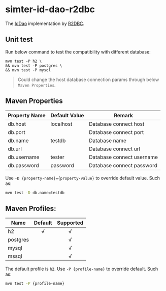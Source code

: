 # simter-id-dao-r2dbc

The [IdDao] implementation by [R2DBC].

## Unit test

Run below command to test the compatibility with different database:

```
mvn test -P h2 \
&& mvn test -P postgres \
&& mvn test -P mysql
```

> Could change the host database connection params through below `Maven Properties`.

## Maven Properties

| Property Name | Default Value | Remark                    |
|---------------|---------------|---------------------------|
| db.host       | localhost     | Database connect host     |
| db.port       |               | Database connect port     |
| db.name       | testdb        | Database name             |
| db.url        |               | Database connect url      |
| db.username   | tester        | Database connect username |
| db.password   | password      | Database connect password |

Use `-D {property-name}={property-value}` to override default value. Such as:

```bash
mvn test -D db.name=testdb
```

## Maven Profiles:

| Name     | Default | Supported |
|----------|:-------:|:---------:|
| h2       |    √    |     √     |
| postgres |         |     √     |
| mysql    |         |     √     |
| mssql    |         |     √     |

The default profile is `h2`.
Use `-P {profile-name}` to override default. Such as:

```bash
mvn test -P {profile-name}
```


[R2DBC]: https://r2dbc.io
[IdDao]: https://github.com/simter/simter-id/blob/master/simter-id-core/src/main/kotlin/tech/simter/id/core/IdDao.kt
